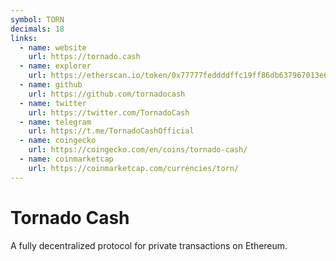 ```yaml
---
symbol: TORN
decimals: 18
links:
  - name: website
    url: https://tornado.cash
  - name: explorer
    url: https://etherscan.io/token/0x77777feddddffc19ff86db637967013e6c6a116c
  - name: github
    url: https://github.com/tornadocash
  - name: twitter
    url: https://twitter.com/TornadoCash
  - name: telegram
    url: https://t.me/TornadoCashOfficial
  - name: coingecko
    url: https://coingecko.com/en/coins/tornado-cash/
  - name: coinmarketcap
    url: https://coinmarketcap.com/currencies/torn/
---
```


# Tornado Cash

A fully decentralized protocol for private transactions on Ethereum.
